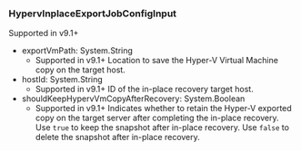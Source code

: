 ### HypervInplaceExportJobConfigInput
Supported in v9.1+

- exportVmPath: System.String
  - Supported in v9.1+
      Location to save the Hyper-V Virtual Machine copy on the target host.
- hostId: System.String
  - Supported in v9.1+
      ID of the in-place recovery target host.
- shouldKeepHypervVmCopyAfterRecovery: System.Boolean
  - Supported in v9.1+
      Indicates whether to retain the Hyper-V exported copy on the target server after completing the in-place recovery. Use `true` to keep the snapshot after in-place recovery. Use `false` to delete the snapshot after in-place recovery.
